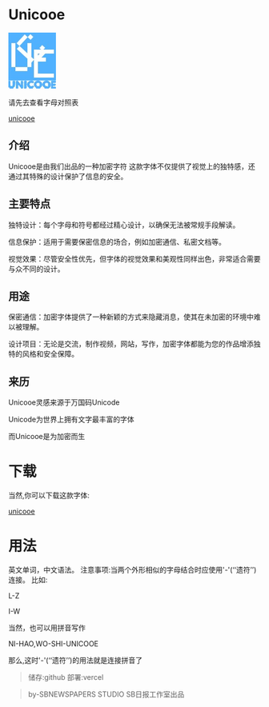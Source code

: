 # Unicooe

![1](/img/logo.jpg)

请先去查看字母对照表

[unicooe](/table.html)


## 介绍

Unicooe是由我们出品的一种加密字符
这款字体不仅提供了视觉上的独特感，还通过其特殊的设计保护了信息的安全。

## 主要特点
独特设计：每个字母和符号都经过精心设计，以确保无法被常规手段解读。

信息保护：适用于需要保密信息的场合，例如加密通信、私密文档等。

视觉效果：尽管安全性优先，但字体的视觉效果和美观性同样出色，非常适合需要与众不同的设计。

## 用途

保密通信：加密字体提供了一种新颖的方式来隐藏消息，使其在未加密的环境中难以被理解。

设计项目：无论是交流，制作视频，网站，写作，加密字体都能为您的作品增添独特的风格和安全保障。

## 来历

Unicooe灵感来源于万国码Unicode

Unicode为世界上拥有文字最丰富的字体

而Unicooe是为加密而生

# 下载

当然,你可以下载这款字体:

[unicooe](https://www.calligraphr.com/static/temp/a6f645aa-4830-476e-9653-8ce441bb962e/Unicooe-Regular.ttf)

# 用法

英文单词，中文语法。
注意事项:当两个外形相似的字母结合时应使用'-'(‘‘遗符’’)连接。
比如:
<html>
<link rel="stylesheet" href="styles.css">
<p class="custom-font">L-Z</p>
<p class="custom-font">I-W</p>
</html>
当然，也可以用拼音写作
<html>
<link rel="stylesheet" href="styles.css">
<p class="custom-font">NI-HAO,WO-SHI-UNICOOE</p>
<html>
那么,这时'-'(‘‘遗符’’)的用法就是连接拼音了



>储存:github
部署:vercel

>by-SBNEWSPAPERS STUDIO
SB日报工作室出品